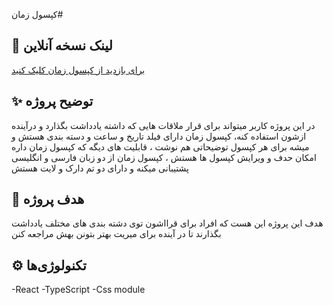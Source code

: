کپسول زمان#

## 🔗 لینک نسخه آنلاین

[برای بازدید از کپسول زمان کلیک کنید ](https://time-capsule-react.vercel.app)

## ✨ توضیح پروژه

در این پروژه کاربر میتواند برای قرار ملاقات هایی که داشته یادداشت بگذارد و درآینده ازشون استفاده کنه، کپسول زمان دارای فیلد تاریخ و ساعت و دسته بندی هستش و میشه برای هر کپسول توضیحاتی هم نوشت ، قابلیت های دیگه که کپسول زمان داره امکان حدف و ویرایش کپسول ها هستش ، کپسول زمان از دو زبان فارسی و انگلیسی پشتیبانی میکنه و دارای دو تم دارک و لایت هستش 

## 🎯 هدف پروژه

هدف این پروژه این هست که افراد برای قرااشون توی دشته بندی های مختلف یادداشت بگذارند تا در آینده برای میریت بهتر بتونن بهش مراجعه کنن 

## ⚙️ تکنولوژی‌ها

-React
-TypeScript
-Css module